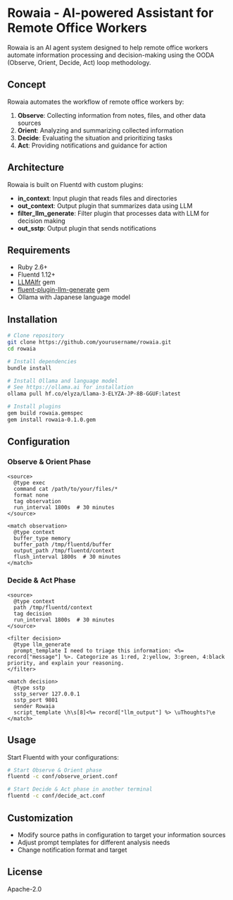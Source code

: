 # Rowaia - AI-powered Assistant for Remote Office Workers

Rowaia is an AI agent system designed to help remote office workers automate information processing and decision-making using the OODA (Observe, Orient, Decide, Act) loop methodology.

## Concept

Rowaia automates the workflow of remote office workers by:

1. **Observe**: Collecting information from notes, files, and other data sources
2. **Orient**: Analyzing and summarizing collected information
3. **Decide**: Evaluating the situation and prioritizing tasks
4. **Act**: Providing notifications and guidance for action

## Architecture

Rowaia is built on Fluentd with custom plugins:

- **in_context**: Input plugin that reads files and directories
- **out_context**: Output plugin that summarizes data using LLM
- **filter_llm_generate**: Filter plugin that processes data with LLM for decision making
- **out_sstp**: Output plugin that sends notifications

## Requirements

- Ruby 2.6+
- Fluentd 1.12+
- [LLMAlfr](https://github.com/bash0C7/llmalfr) gem
- [fluent-plugin-llm-generate](https://github.com/bash0C7/fluent-plugin-llm-generate) gem
- Ollama with Japanese language model

## Installation

```bash
# Clone repository
git clone https://github.com/yourusername/rowaia.git
cd rowaia

# Install dependencies
bundle install

# Install Ollama and language model
# See https://ollama.ai for installation
ollama pull hf.co/elyza/Llama-3-ELYZA-JP-8B-GGUF:latest

# Install plugins
gem build rowaia.gemspec
gem install rowaia-0.1.0.gem
```

## Configuration

### Observe & Orient Phase

```
<source>
  @type exec
  command cat /path/to/your/files/*
  format none
  tag observation
  run_interval 1800s  # 30 minutes
</source>

<match observation>
  @type context
  buffer_type memory
  buffer_path /tmp/fluentd/buffer
  output_path /tmp/fluentd/context
  flush_interval 1800s  # 30 minutes
</match>
```

### Decide & Act Phase

```
<source>
  @type context
  path /tmp/fluentd/context
  tag decision
  run_interval 1800s  # 30 minutes
</source>

<filter decision>
  @type llm_generate
  prompt_template I need to triage this information: <%= record["message"] %>. Categorize as 1:red, 2:yellow, 3:green, 4:black priority, and explain your reasoning.
</filter>

<match decision>
  @type sstp
  sstp_server 127.0.0.1
  sstp_port 9801
  sender Rowaia
  script_template \h\s[8]<%= record["llm_output"] %> \uThoughts?\e
</match>
```

## Usage

Start Fluentd with your configurations:

```bash
# Start Observe & Orient phase
fluentd -c conf/observe_orient.conf

# Start Decide & Act phase in another terminal
fluentd -c conf/decide_act.conf
```

## Customization

- Modify source paths in configuration to target your information sources
- Adjust prompt templates for different analysis needs
- Change notification format and target

## License

Apache-2.0